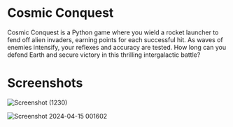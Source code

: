 # Cosmic Conquest

Cosmic Conquest is a Python game where you wield a rocket launcher to fend off alien invaders, earning points for each successful hit. As waves of enemies intensify, your reflexes and accuracy are tested. How long can you defend Earth and secure victory in this thrilling intergalactic battle?

# Screenshots

![Screenshot (1230)](https://github.com/TilakRathoure/Cosmic-Conquest/assets/126514769/e315967f-0cc3-4437-8773-c67151d19cf6)

![Screenshot 2024-04-15 001602](https://github.com/TilakRathoure/Cosmic-Conquest/assets/126514769/32849dbe-7abd-40d9-9798-2ba97637d603)
